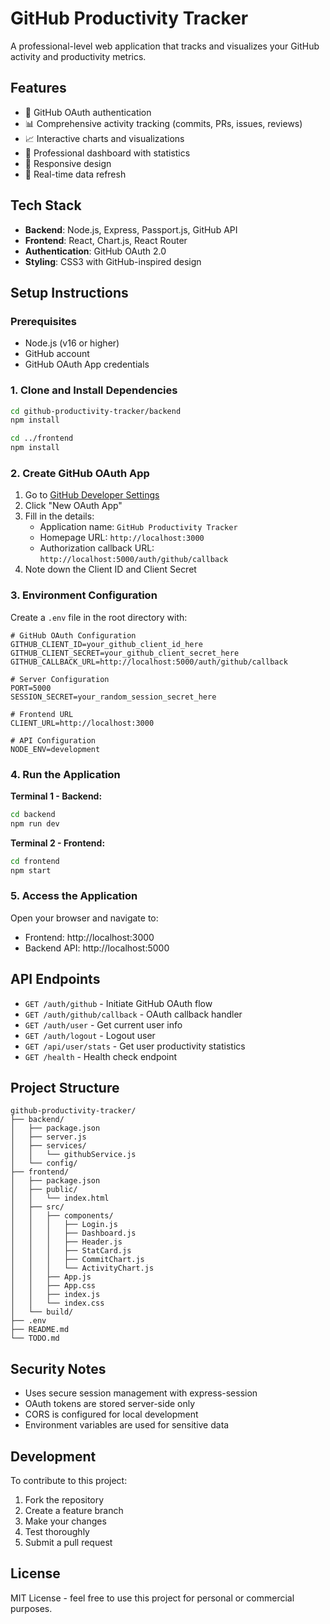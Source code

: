 # GitHub Productivity Tracker

A professional-level web application that tracks and visualizes your GitHub activity and productivity metrics.

## Features

- 🔐 GitHub OAuth authentication
- 📊 Comprehensive activity tracking (commits, PRs, issues, reviews)
- 📈 Interactive charts and visualizations
- 🎯 Professional dashboard with statistics
- 📱 Responsive design
- 🔄 Real-time data refresh

## Tech Stack

- **Backend**: Node.js, Express, Passport.js, GitHub API
- **Frontend**: React, Chart.js, React Router
- **Authentication**: GitHub OAuth 2.0
- **Styling**: CSS3 with GitHub-inspired design

## Setup Instructions

### Prerequisites

- Node.js (v16 or higher)
- GitHub account
- GitHub OAuth App credentials

### 1. Clone and Install Dependencies

```bash
cd github-productivity-tracker/backend
npm install

cd ../frontend
npm install
```

### 2. Create GitHub OAuth App

1. Go to [GitHub Developer Settings](https://github.com/settings/developers)
2. Click "New OAuth App"
3. Fill in the details:
   - Application name: `GitHub Productivity Tracker`
   - Homepage URL: `http://localhost:3000`
   - Authorization callback URL: `http://localhost:5000/auth/github/callback`
4. Note down the Client ID and Client Secret

### 3. Environment Configuration

Create a `.env` file in the root directory with:

```env
# GitHub OAuth Configuration
GITHUB_CLIENT_ID=your_github_client_id_here
GITHUB_CLIENT_SECRET=your_github_client_secret_here
GITHUB_CALLBACK_URL=http://localhost:5000/auth/github/callback

# Server Configuration
PORT=5000
SESSION_SECRET=your_random_session_secret_here

# Frontend URL
CLIENT_URL=http://localhost:3000

# API Configuration
NODE_ENV=development
```

### 4. Run the Application

**Terminal 1 - Backend:**
```bash
cd backend
npm run dev
```

**Terminal 2 - Frontend:**
```bash
cd frontend
npm start
```

### 5. Access the Application

Open your browser and navigate to:
- Frontend: http://localhost:3000
- Backend API: http://localhost:5000

## API Endpoints

- `GET /auth/github` - Initiate GitHub OAuth flow
- `GET /auth/github/callback` - OAuth callback handler
- `GET /auth/user` - Get current user info
- `GET /auth/logout` - Logout user
- `GET /api/user/stats` - Get user productivity statistics
- `GET /health` - Health check endpoint

## Project Structure

```
github-productivity-tracker/
├── backend/
│   ├── package.json
│   ├── server.js
│   ├── services/
│   │   └── githubService.js
│   └── config/
├── frontend/
│   ├── package.json
│   ├── public/
│   │   └── index.html
│   ├── src/
│   │   ├── components/
│   │   │   ├── Login.js
│   │   │   ├── Dashboard.js
│   │   │   ├── Header.js
│   │   │   ├── StatCard.js
│   │   │   ├── CommitChart.js
│   │   │   └── ActivityChart.js
│   │   ├── App.js
│   │   ├── App.css
│   │   ├── index.js
│   │   └── index.css
│   └── build/
├── .env
├── README.md
└── TODO.md
```

## Security Notes

- Uses secure session management with express-session
- OAuth tokens are stored server-side only
- CORS is configured for local development
- Environment variables are used for sensitive data

## Development

To contribute to this project:

1. Fork the repository
2. Create a feature branch
3. Make your changes
4. Test thoroughly
5. Submit a pull request

## License

MIT License - feel free to use this project for personal or commercial purposes.
